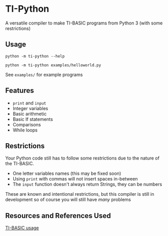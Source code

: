 # TI-Python
A versatile compiler to make TI-BASIC programs from Python 3 (with some restrictions)

## Usage
```
python -m ti-python --help
```
```
python -m ti-python examples/helloworld.py
```

See `examples/` for example programs

## Features
 - `print` and `input`
 - Integer variables
 - Basic arithmetic
 - Basic If statements
 - Comparisons
 - While loops

## Restrictions
Your Python code still has to follow some restrictions due to the nature of the TI-BASIC.
 - One letter variables names (this may be fixed soon) 
 - Using `print` with commas will not insert spaces in-between 
 - The `input` function doesn't always return Strings, they can be numbers

These are known and intentional restrictions, but this compiler is still in development so of course you will still have *many* problems

## Resources and References Used
[TI-BASIC usage](http://tibasicdev.wikidot.com/starter-kit)
